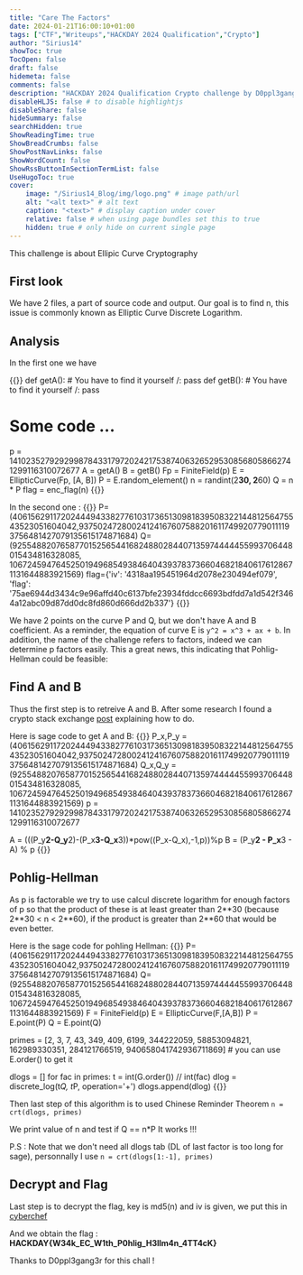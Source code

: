 ```yaml
---
title: "Care The Factors"
date: 2024-01-21T16:00:10+01:00
tags: ["CTF","Writeups","HACKDAY 2024 Qualification","Crypto"]
author: "Sirius14"
showToc: true
TocOpen: false
draft: false
hidemeta: false
comments: false
description: "HACKDAY 2024 Qualification Crypto challenge by D0ppl3gang3r"
disableHLJS: false # to disable highlightjs
disableShare: false
hideSummary: false
searchHidden: true
ShowReadingTime: true
ShowBreadCrumbs: false
ShowPostNavLinks: false
ShowWordCount: false
ShowRssButtonInSectionTermList: false
UseHugoToc: true
cover:
    image: "/Sirius14_Blog/img/logo.png" # image path/url
    alt: "<alt text>" # alt text
    caption: "<text>" # display caption under cover
    relative: false # when using page bundles set this to true
    hidden: true # only hide on current single page
---
```


This challenge is about Ellipic Curve Cryptography

## First look

We have 2 files, a part of source code and output. Our goal is to find n, this issue is commonly known as Elliptic Curve Discrete Logarithm.

## Analysis

In the first one we have

{{<highlight txt>}}
def getA():
    # You have to find it yourself /:
    pass
def getB():
    # You have to find it yourself /:
    pass

# Some code ...

p = 1410235279292998784331797202421753874063265295308568058662741299116310072677
A = getA()
B = getB()
Fp = FiniteField(p)
E = EllipticCurve(Fp, [A, B])
P = E.random_element()
n = randint(2**30, 2**60)
Q = n * P
flag = enc_flag(n)
{{</highlight>}}

In the second one :
{{<highlight txt>}}
P=(406156291172024449433827761031736513098183950832214481256475543523051604042,937502472800241241676075882016117499207790111193756481427079135615174871684)
Q=(92554882076587701525654416824880284407135974444455993706448015434816328085, 1067245947645250194968549384640439378373660468218406176128671131644883921569)
flag={'iv': '4318aa195451964d2078e230494ef079', 'flag': '75ae6944d3434c9e96affd40c6137bfe23934fddcc6693bdfdd7a1d542f3464a12abc09d87dd0dc8fd860d666dd2b337'}
{{</highlight>}}

We have 2 points on the curve P and Q, but we don't have A and B coefficient. As a reminder, the equation of curve E is `y^2 = x^3 + ax + b`. In addition, the name of the challenge refers to factors, indeed we can determine p factors easily. This a great news, this indicating that Pohlig-Hellman could be feasible:

## Find A and B

Thus the first step is to retreive A and B. After some research I found a crypto stack exchange [post](https://crypto.stackexchange.com/questions/97811/find-elliptic-curve-parameters-a-and-b-given-two-points-on-the-curve) explaining how to do.

Here is sage code to get A and B:
{{<highlight txt>}}
P_x,P_y =(406156291172024449433827761031736513098183950832214481256475543523051604042,937502472800241241676075882016117499207790111193756481427079135615174871684)
Q_x,Q_y =(92554882076587701525654416824880284407135974444455993706448015434816328085, 1067245947645250194968549384640439378373660468218406176128671131644883921569)
p = 1410235279292998784331797202421753874063265295308568058662741299116310072677

A = (((P_y**2-Q_y**2)-(P_x**3-Q_x**3))*pow((P_x-Q_x),-1,p))%p
B = (P_y**2 - P_x**3 - A) % p
{{</highlight>}}

## Pohlig-Hellman

As p is factorable we try to use calcul discrete logarithm for enough factors of p so that the product of these is at least greater than 2**30 (because 2\*\*30 < n < 2\*\*60), if the product is greater than 2\*\*60 that would be even better.

Here is the sage code for pohling Hellman:
{{<highlight txt>}}
P=(406156291172024449433827761031736513098183950832214481256475543523051604042,937502472800241241676075882016117499207790111193756481427079135615174871684)
Q=(92554882076587701525654416824880284407135974444455993706448015434816328085, 1067245947645250194968549384640439378373660468218406176128671131644883921569)
F = FiniteField(p)
E = EllipticCurve(F,[A,B])
P = E.point(P)
Q = E.point(Q)

primes = [2, 3, 7, 43, 349, 409, 6199, 344222059, 58853094821, 162989330351, 284121766519, 940658041742936711869] # you can use E.order() to get it

dlogs = []
for fac in primes:
    t = int(G.order()) // int(fac)
    dlog = discrete_log(t*Q, t*P, operation='+')
    dlogs.append(dlog)
{{</highlight>}}

Then last step of this algorithm is to used Chinese Reminder Theorem
`n = crt(dlogs, primes)`

We print value of n and test if Q == n*P
It works !!!

P.S : Note that we don't need all dlogs tab (DL of last factor is too long for sage), personnally I use `n = crt(dlogs[1:-1], primes)`

## Decrypt and Flag

Last step is to decrypt the flag, key is md5(n) and iv is given, we put this in [cyberchef](https://gchq.github.io/CyberChef/#recipe=AES_Decrypt(%7B'option':'Hex','string':'08fac709549765925a1b15738de81fda'%7D,%7B'option':'Hex','string':'4318aa195451964d2078e230494ef079'%7D,'CBC','Hex','Raw',%7B'option':'Hex','string':''%7D,%7B'option':'Hex','string':''%7D)&input=NzVhZTY5NDRkMzQzNGM5ZTk2YWZmZDQwYzYxMzdiZmUyMzkzNGZkZGNjNjY5M2JkZmRkN2ExZDU0MmYzNDY0YTEyYWJjMDlkODdkZDBkYzhmZDg2MGQ2NjZkZDJiMzM3)

And we obtain the flag : __HACKDAY{W34k_EC_W1th_P0hlig_H3llm4n_4TT4cK}__

Thanks to D0ppl3gang3r for this chall !